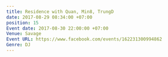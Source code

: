 ```yaml
---
title: Residence with Quan, Min8, TrungD
date: 2017-08-29 08:34:00 +07:00
position: 15
Event date: 2017-08-30 22:00:00 +07:00
Venue: Savage
Event URL: https://www.facebook.com/events/162231300994862
Genre: DJ
---
```


